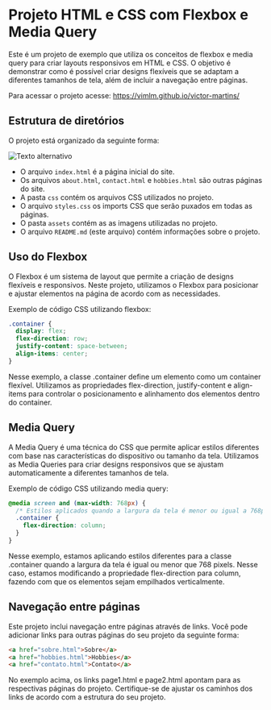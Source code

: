 # Projeto HTML e CSS com Flexbox e Media Query

Este é um projeto de exemplo que utiliza os conceitos de flexbox e media query para criar layouts responsivos em HTML e CSS. O objetivo é demonstrar como é possível criar designs flexíveis que se adaptam a diferentes tamanhos de tela, além de incluir a navegação entre páginas.

Para acessar o projeto acesse: https://vimlm.github.io/victor-martins/

## Estrutura de diretórios

O projeto está organizado da seguinte forma:

![Texto alternativo](https://images2.imgbox.com/46/c3/TLOQBToD_o.png)


- O arquivo `index.html` é a página inicial do site.
- Os arquivos `about.html`, `contact.html` e `hobbies.html` são outras páginas do site.
- A pasta `css` contém os arquivos CSS utilizados no projeto.
- O arquivo `styles.css` os imports CSS que serão puxados em todas as páginas.
- O pasta `assets` contém as as imagens utilizadas no projeto.
- O arquivo `README.md` (este arquivo) contém informações sobre o projeto.

## Uso do Flexbox

O Flexbox é um sistema de layout que permite a criação de designs flexíveis e responsivos. Neste projeto, utilizamos o Flexbox para posicionar e ajustar elementos na página de acordo com as necessidades.

Exemplo de código CSS utilizando flexbox:

```css
.container {
  display: flex;
  flex-direction: row;
  justify-content: space-between;
  align-items: center;
}
``` 
Nesse exemplo, a classe .container define um elemento como um container flexível. Utilizamos as propriedades flex-direction, justify-content e align-items para controlar o posicionamento e alinhamento dos elementos dentro do container.

## Media Query
A Media Query é uma técnica do CSS que permite aplicar estilos diferentes com base nas características do dispositivo ou tamanho da tela. Utilizamos as Media Queries para criar designs responsivos que se ajustam automaticamente a diferentes tamanhos de tela.

Exemplo de código CSS utilizando media query:

```css
@media screen and (max-width: 768px) {
  /* Estilos aplicados quando a largura da tela é menor ou igual a 768px */
  .container {
    flex-direction: column;
  }
}
``` 
Nesse exemplo, estamos aplicando estilos diferentes para a classe .container quando a largura da tela é igual ou menor que 768 pixels. Nesse caso, estamos modificando a propriedade flex-direction para column, fazendo com que os elementos sejam empilhados verticalmente.

## Navegação entre páginas
Este projeto inclui navegação entre páginas através de links. Você pode adicionar links para outras páginas do seu projeto da seguinte forma:

```html
<a href="sobre.html">Sobre</a>
<a href="hobbies.html">Hobbies</a>
<a href="contato.html">Contato</a>
```

No exemplo acima, os links page1.html e page2.html apontam para as respectivas páginas do projeto. Certifique-se de ajustar os caminhos dos links de acordo com a estrutura do seu projeto.





